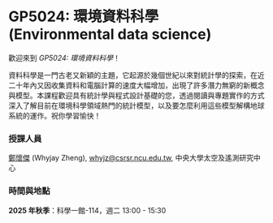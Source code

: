 # GP5024: 環境資料科學 (Environmental data science)

歡迎來到 *GP5024: 環境資料科學*！

資料科學是一門古老又新穎的主題，它起源於幾個世紀以來對統計學的探索，在近二十年內又因收集資料和電腦計算的速度大幅增加，出現了許多潛力無窮的新概念與模型。本課程歡迎具有統計學與程式設計基礎的您，透過閱讀與專題實作的方式深入了解目前在環境科學領域熱門的統計模型，以及要怎麼利用這些模型解構地球系統的運作。祝你學習愉快！

### 授課人員 ###

[鄭懷傑](https://whyjz.github.io/) (Whyjay Zheng), whyjz@csrsr.ncu.edu.tw, 中央大學太空及遙測研究中心

### 時間與地點

**2025 年秋季**：科學一館-114，週二 13:00 - 15:30